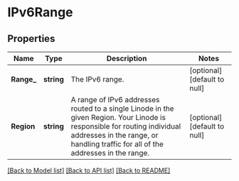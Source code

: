# IPv6Range

## Properties
Name | Type | Description | Notes
------------ | ------------- | ------------- | -------------
**Range_** | **string** | The IPv6 range.  | [optional] [default to null]
**Region** | **string** | A range of IPv6 addresses routed to a single Linode in the given Region. Your Linode is responsible for routing individual addresses in the range, or handling traffic for all of the addresses in the range.  | [optional] [default to null]

[[Back to Model list]](../README.md#documentation-for-models) [[Back to API list]](../README.md#documentation-for-api-endpoints) [[Back to README]](../README.md)

